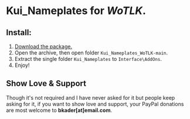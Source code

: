 # Kui_Nameplates for _WoTLK_.

## Install:

1. [Download the package.](https://github.com/bkader/Kui_Nameplates_WoTLK/archive/refs/heads/main.zip)
2. Open the archive, then open folder `Kui_Nameplates_WoTLK-main`.
3. Extract the single folder `Kui_Nameplates` to `Interface\AddOns`.
4. Enjoy!

## Show Love & Support

Though it's not required and I have never asked for it but people keep asking for it, if you want to show love and support, your PayPal donations are most welcome to **bkader[at]email.com**.
